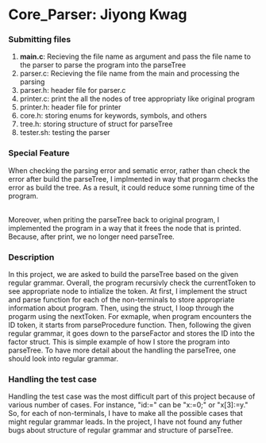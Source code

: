 # Core_Parser: Jiyong Kwag

### Submitting files
<ol>
  <li><b>main.c</b>: Recieving the file name as argument and pass the file name to the parser to parse the program into the parseTree</li>
  <li>parser.c: Recieving the file name from the main and processing the parsing</li>
  <li>parser.h: header file for parser.c</li>
  <li>printer.c: print the all the nodes of tree appropriaty like original program</li>
  <li>printer.h: header file for printer</li>
  <li>core.h: storing enums for keywords, symbols, and others</li>
  <li>tree.h: storing structure of struct for parseTree</li>
  <li>tester.sh: testing the parser</li>
</ol>

### Special Feature
When checking the parsing error and sematic error, rather than check the error after build the parseTree, I implmented in way that progarm checks the error as build the tree. As a result, it could reduce some running time of the program. <br><br>

Moreover, when priting the parseTree back to original program, I implemented the program in a way that it frees the node that is printed. Because, after print, we no longer need parseTree.

### Description 
In this project, we are asked to build the parseTree based on the given regular grammar. Overall, the program recursivly check the currentToken to see appropriate node to intialize the token. At first, I implement the struct and parse function for each of the non-terminals to store appropriate information about program. Then, using the struct, I loop through the progarm using the nextToken. For exmaple, when program encounters the ID token, it starts from parseProcedure function. Then, following the given regular grammar, it goes down to the parseFactor and stores the ID into the factor struct. This is simple example of how I store the program into parseTree. To have more detail about the handling the parseTree, one should look into regular grammar.

### Handling the test case
Handling the test case was the most difficult part of this project because of various number of cases. For instance, "id<index>:=<expr>" can be "x:=0;" or "x[3]:=y." So, for each of non-terminals, I have to make all the possible cases that might regular grammar leads. In the project, I have not found any futher bugs about structure of regular grammar and structure of parseTree.
